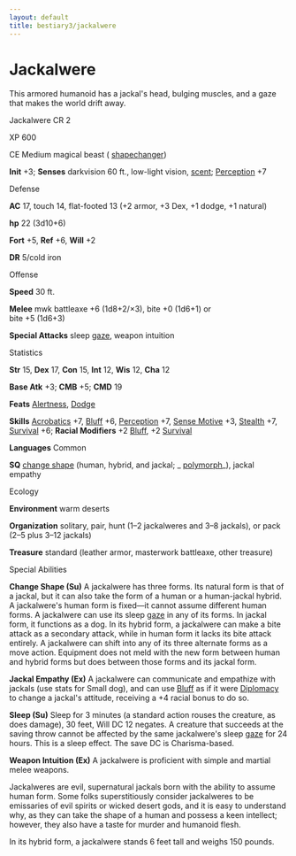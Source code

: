 ```yaml
---
layout: default
title: bestiary3/jackalwere
---
```

# Jackalwere

This armored humanoid has a jackal's head, bulging muscles, and a gaze that makes the world drift away.

Jackalwere CR 2

XP 600

CE Medium magical beast ( [shapechanger](monsters/creatureTypes#_shapechanger-subtype))

**Init** +3; **Senses** darkvision 60 ft., low-light vision, [scent](monsters/universalMonsterRules#_scent); [Perception](skills/perception#_perception) +7

Defense

**AC** 17, touch 14, flat-footed 13 (+2 armor, +3 Dex, +1 dodge, +1 natural)

**hp** 22 (3d10+6)

**Fort** +5, **Ref** +6, **Will** +2

**DR** 5/cold iron

Offense

**Speed** 30 ft.

**Melee** mwk battleaxe +6 (1d8+2/×3), bite +0 (1d6+1) or   
bite +5 (1d6+3)

**Special Attacks** sleep [gaze](monsters/universalMonsterRules#_gaze), weapon intuition

Statistics

**Str** 15, **Dex** 17, **Con** 15, **Int** 12, **Wis** 12, **Cha** 12

**Base Atk** +3; **CMB** +5; **CMD** 19

**Feats** [Alertness](feats#_alertness), [Dodge](feats#_dodge)

**Skills** [Acrobatics](skills/acrobatics#_acrobatics) +7, [Bluff](skills/bluff#_bluff) +6, [Perception](skills/perception#_perception) +7, [Sense Motive](skills/senseMotive#_sense-motive) +3, [Stealth](skills/stealth#_stealth) +7, [Survival](skills/survival#_survival) +6; **Racial Modifiers** +2 [Bluff](skills/bluff#_bluff), +2 [Survival](skills/survival#_survival)

**Languages** Common

**SQ** [change shape](monsters/universalMonsterRules#_change-shape) (human, hybrid, and jackal; _ [polymorph](spells/polymorph#_polymorph)_), jackal empathy

Ecology

**Environment** warm deserts

**Organization** solitary, pair, hunt (1–2 jackalweres and 3–8 jackals), or pack (2–5 plus 3–12 jackals)

**Treasure** standard (leather armor, masterwork battleaxe, other treasure)

Special Abilities

**Change Shape (Su)** A jackalwere has three forms. Its natural form is that of a jackal, but it can also take the form of a human or a human-jackal hybrid. A jackalwere's human form is fixed—it cannot assume different human forms. A jackalwere can use its sleep [gaze](monsters/universalMonsterRules#_gaze) in any of its forms. In jackal form, it functions as a dog. In its hybrid form, a jackalwere can make a bite attack as a secondary attack, while in human form it lacks its bite attack entirely. A jackalwere can shift into any of its three alternate forms as a move action. Equipment does not meld with the new form between human and hybrid forms but does between those forms and its jackal form.

**Jackal Empathy (Ex)** A jackalwere can communicate and empathize with jackals (use stats for Small dog), and can use [Bluff](skills/bluff#_bluff) as if it were [Diplomacy](skills/diplomacy#_diplomacy) to change a jackal's attitude, receiving a +4 racial bonus to do so.

**Sleep (Su)** Sleep for 3 minutes (a standard action rouses the creature, as does damage), 30 feet, Will DC 12 negates. A creature that succeeds at the saving throw cannot be affected by the same jackalwere's sleep [gaze](monsters/universalMonsterRules#_gaze) for 24 hours. This is a sleep effect. The save DC is Charisma-based.

**Weapon Intuition (Ex)** A jackalwere is proficient with simple and martial melee weapons.

Jackalweres are evil, supernatural jackals born with the ability to assume human form. Some folks superstitiously consider jackalweres to be emissaries of evil spirits or wicked desert gods, and it is easy to understand why, as they can take the shape of a human and possess a keen intellect; however, they also have a taste for murder and humanoid flesh.

In its hybrid form, a jackalwere stands 6 feet tall and weighs 150 pounds.

